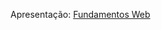 Apresentação:
[Fundamentos Web](https://drive.google.com/file/d/1eKdTCERi7YMZ9gYTsnYKce3qy2J9JWX5/view?usp=sharing)

